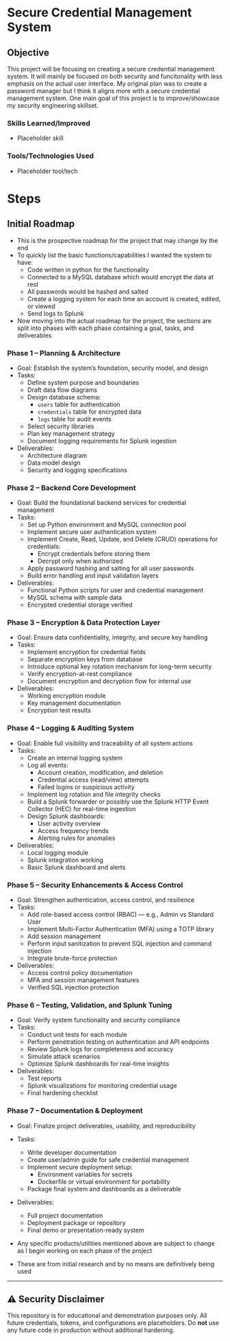 # Secure Credential Management System

## Objective

This project will be focusing on creating a secure credential management system. It will mainly be focused on both security and funcitonality with less emphasis on the actual user interface. My original plan was to create a password manager but I think it aligns more with a secure credential management system. One main goal of this project is to improve/showcase my security engineering skillset.

### Skills Learned/Improved

- Placeholder skill

### Tools/Technologies Used

- Placeholder tool/tech

# Steps

## Initial Roadmap
- This is the prospective roadmap for the project that may change by the end
- To quickly list the basic functions/capabilities I wanted the system to have:
	- Code written in python for the functionality
	- Connected to a MySQL database which would encrypt the data at rest
	- All passwords would be hashed and salted
	- Create a logging system for each time an account is created, edited, or viewed
	- Send logs to Splunk
- Now moving into the actual roadmap for the project, the sections are split into phases with each phase containing a goal, tasks, and deliverables

### Phase 1 – Planning & Architecture
- Goal: Establish the system’s foundation, security model, and design
- Tasks:
	- Define system purpose and boundaries
	- Draft data flow diagrams
	- Design database schema:
		- `users` table for authentication
		- `credentials` table for encrypted data
		- `logs` table for audit events
	- Select security libraries
	- Plan key management strategy
	- Document logging requirements for Splunk ingestion
- Deliverables:
	- Architecture diagram
	- Data model design
	- Security and logging specifications

### Phase 2 – Backend Core Development
- Goal: Build the foundational backend services for credential management
- Tasks:
	- Set up Python environment and MySQL connection pool
	- Implement secure user authentication system
	- Implement Create, Read, Update, and Delete (CRUD) operations for credentials:
		- Encrypt credentials before storing them
		- Decrypt only when authorized
	- Apply password hashing and salting for all user passwords
	- Build error handling and input validation layers
- Deliverables:
	- Functional Python scripts for user and credential management
	- MySQL schema with sample data
	- Encrypted credential storage verified

### Phase 3 – Encryption & Data Protection Layer
- Goal: Ensure data confidentiality, integrity, and secure key handling
- Tasks:
	- Implement encryption for credential fields
	- Separate encryption keys from database
	- Introduce optional key rotation mechanism for long-term security
	- Verify encryption-at-rest compliance
	- Document encryption and decryption flow for internal use
- Deliverables:
	- Working encryption module
	- Key management documentation
	- Encryption test results

### Phase 4 – Logging & Auditing System
- Goal: Enable full visibility and traceability of all system actions
- Tasks:
	- Create an internal logging system
	- Log all events:
		- Account creation, modification, and deletion
		- Credential access (read/view) attempts
		- Failed logins or suspicious activity
	- Implement log rotation and file integrity checks
	- Build a Splunk forwarder or possibly use the Splunk HTTP Event Collector (HEC) for real-time ingestion
	- Design Splunk dashboards:
		- User activity overview
		- Access frequency trends
		- Alerting rules for anomalies
- Deliverables:
	- Local logging module
	- Splunk integration working
	- Basic Splunk dashboard and alerts

### Phase 5 – Security Enhancements & Access Control
- Goal: Strengthen authentication, access control, and resilience
- Tasks:
	- Add role-based access control (RBAC) — e.g., Admin vs Standard User
	- Implement Multi-Factor Authentication (MFA) using a TOTP library
	- Add session management
	- Perform input sanitization to prevent SQL injection and command injection
	- Integrate brute-force protection
- Deliverables:
	- Access control policy documentation
	- MFA and session management features
	- Verified SQL injection protection

### Phase 6 – Testing, Validation, and Splunk Tuning
- Goal: Verify system functionality and security compliance
- Tasks:
	- Conduct unit tests for each module
	- Perform penetration testing on authentication and API endpoints
	- Review Splunk logs for completeness and accuracy
	- Simulate attack scenarios
	- Optimize Splunk dashboards for real-time insights
- Deliverables:
	- Test reports
	- Splunk visualizations for monitoring credential usage
	- Final hardening checklist

### Phase 7 – Documentation & Deployment
- Goal: Finalize project deliverables, usability, and reproducibility
- Tasks:
	- Write developer documentation
	- Create user/admin guide for safe credential management
	- Implement secure deployment setup:
		- Environment variables for secrets
		- Dockerfile or virtual environment for portability
	- Package final system and dashboards as a deliverable
- Deliverables:
	- Full project documentation
	- Deployment package or repository
	- Final demo or presentation-ready system

- Any specific products/utilities mentioned above are subject to change as I begin working on each phase of the project
- These are from initial research and by no means are definitively being used

---
## ⚠️ Security Disclaimer
This repository is for educational and demonstration purposes only.
All future credentials, tokens, and configurations are placeholders.
Do **not** use any future code in production without additional hardening.
